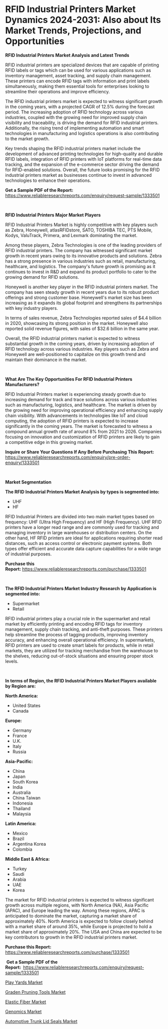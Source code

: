 <p><h1>RFID Industrial Printers Market Dynamics 2024-2031: Also about Its Market Trends, Projections, and Opportunities</h1></p><p><strong>RFID Industrial Printers Market Analysis and Latest Trends</strong></p>
<p><p>RFID industrial printers are specialized devices that are capable of printing RFID labels or tags which can be used for various applications such as inventory management, asset tracking, and supply chain management. These printers can encode RFID tags with information and print labels simultaneously, making them essential tools for enterprises looking to streamline their operations and improve efficiency.</p><p>The RFID industrial printers market is expected to witness significant growth in the coming years, with a projected CAGR of 12.5% during the forecast period. The increasing adoption of RFID technology across various industries, coupled with the growing need for improved supply chain visibility and traceability, is driving the demand for RFID industrial printers. Additionally, the rising trend of implementing automation and smart technologies in manufacturing and logistics operations is also contributing to the market growth.</p><p>Key trends shaping the RFID industrial printers market include the development of advanced printing technologies for high-quality and durable RFID labels, integration of RFID printers with IoT platforms for real-time data tracking, and the expansion of the e-commerce sector driving the demand for RFID-enabled solutions. Overall, the future looks promising for the RFID industrial printers market as businesses continue to invest in advanced technologies to enhance their operations.</p></p>
<p><strong>Get a Sample PDF of the Report:&nbsp;</strong> <a href="https://www.reliableresearchreports.com/enquiry/request-sample/1333501">https://www.reliableresearchreports.com/enquiry/request-sample/1333501</a></p>
<p>&nbsp;</p>
<p><strong>RFID Industrial Printers Major Market Players</strong></p>
<p><p>RFID Industrial Printers Market is highly competitive with key players such as Zebra, Honeywell, atlasRFIDstore, SATO, TOSHIBA TEC, PTS Mobile, Kodys, ValuTrack, Primera, and Lexmark dominating the market. </p><p>Among these players, Zebra Technologies is one of the leading providers of RFID industrial printers. The company has witnessed significant market growth in recent years owing to its innovative products and solutions. Zebra has a strong presence in various industries such as retail, manufacturing, healthcare, and logistics. The company's future growth is promising as it continues to invest in R&D and expand its product portfolio to cater to the growing demand for RFID solutions.</p><p>Honeywell is another key player in the RFID industrial printers market. The company has seen steady growth in recent years due to its robust product offerings and strong customer base. Honeywell's market size has been increasing as it expands its global footprint and strengthens its partnerships with key industry players.</p><p>In terms of sales revenue, Zebra Technologies reported sales of $4.4 billion in 2020, showcasing its strong position in the market. Honeywell also reported solid revenue figures, with sales of $32.6 billion in the same year.</p><p>Overall, the RFID industrial printers market is expected to witness substantial growth in the coming years, driven by increasing adoption of RFID technology across various industries. Key players such as Zebra and Honeywell are well-positioned to capitalize on this growth trend and maintain their dominance in the market.</p></p>
<p>&nbsp;</p>
<p><strong>What Are The Key Opportunities For RFID Industrial Printers Manufacturers?</strong></p>
<p><p>RFID Industrial Printers market is experiencing steady growth due to increasing demand for track and trace solutions across various industries such as manufacturing, logistics, and healthcare. The market is driven by the growing need for improving operational efficiency and enhancing supply chain visibility. With advancements in technologies like IoT and cloud computing, the adoption of RFID printers is expected to increase significantly in the coming years. The market is forecasted to witness a compound annual growth rate of around 8% from 2021 to 2026. Companies focusing on innovation and customization of RFID printers are likely to gain a competitive edge in this growing market.</p></p>
<p><strong>Inquire or Share Your Questions If Any Before Purchasing This Report:</strong> <a href="https://www.reliableresearchreports.com/enquiry/pre-order-enquiry/1333501">https://www.reliableresearchreports.com/enquiry/pre-order-enquiry/1333501</a></p>
<p>&nbsp;</p>
<p><strong>Market Segmentation</strong></p>
<p><strong>The RFID Industrial Printers Market Analysis by types is segmented into:</strong></p>
<p><ul><li>UHF</li><li>HF</li></ul></p>
<p><p>RFID Industrial Printers are divided into two main market types based on frequency: UHF (Ultra High Frequency) and HF (High Frequency). UHF RFID printers have a longer read range and are commonly used for tracking and managing inventory in large warehouses or distribution centers. On the other hand, HF RFID printers are ideal for applications requiring shorter read distances, such as access control or electronic payment systems. Both types offer efficient and accurate data capture capabilities for a wide range of industrial purposes.</p></p>
<p><strong>Purchase this Report:&nbsp;</strong><a href="https://www.reliableresearchreports.com/purchase/1333501">https://www.reliableresearchreports.com/purchase/1333501</a></p>
<p>&nbsp;</p>
<p><strong>The RFID Industrial Printers Market Industry Research by Application is segmented into:</strong></p>
<p><ul><li>Supermarket</li><li>Retail</li></ul></p>
<p><p>RFID industrial printers play a crucial role in the supermarket and retail market by efficiently printing and encoding RFID tags for inventory management, supply chain tracking, and anti-theft purposes. These printers help streamline the process of tagging products, improving inventory accuracy, and enhancing overall operational efficiency. In supermarkets, RFID printers are used to create smart labels for products, while in retail markets, they are utilized for tracking merchandise from the warehouse to the shelves, reducing out-of-stock situations and ensuring proper stock levels.</p></p>
<p>&nbsp;</p>
<p><strong>In terms of Region, the RFID Industrial Printers Market Players available by Region are:</strong></p>
<p>
    <p> <strong> North America: </strong>
        <ul>
            <li>United States</li>
            <li>Canada</li>
        </ul>
        </p> 
    <p> <strong> Europe: </strong>
        <ul>
            <li>Germany</li>
            <li>France</li>
            <li>U.K.</li>
            <li>Italy</li>
            <li>Russia</li>
        </ul>
        </p> 
    <p> <strong> Asia-Pacific: </strong>
        <ul>
            <li>China</li>
            <li>Japan</li>
            <li>South Korea</li>
            <li>India</li>
            <li>Australia</li>
            <li>China Taiwan</li>
            <li>Indonesia</li>
            <li>Thailand</li>
            <li>Malaysia</li>
        </ul>
        </p> 
    <p> <strong> Latin America: </strong>
        <ul>
            <li>Mexico</li>
            <li>Brazil</li>
            <li>Argentina Korea</li>
            <li>Colombia</li>
        </ul>
        </p> 
    <p> <strong> Middle East & Africa: </strong>
        <ul>
            <li>Turkey</li>
            <li>Saudi</li>
            <li>Arabia</li>
            <li>UAE</li>
            <li>Korea</li>
        </ul>
    </p>
    </p>
<p><p>The market for RFID industrial printers is expected to witness significant growth across multiple regions, with North America (NA), Asia Pacific (APAC), and Europe leading the way. Among these regions, APAC is anticipated to dominate the market, capturing a market share of approximately 40%. North America is expected to follow closely behind with a market share of around 35%, while Europe is projected to hold a market share of approximately 20%. The USA and China are expected to be key contributors to growth in the RFID industrial printers market.</p></p>
<p><strong>Purchase this Report: </strong><a href="https://www.reliableresearchreports.com/purchase/1333501">https://www.reliableresearchreports.com/purchase/1333501</a></p>
<p>&nbsp;<strong>Get a Sample PDF of the Report:&nbsp;&nbsp;</strong><a href="https://www.reliableresearchreports.com/enquiry/request-sample/1333501">https://www.reliableresearchreports.com/enquiry/request-sample/1333501</a></p>
<p><strong></strong></p>
<p><p><a href="https://medium.com/@emmyrolfson8689/play-yards-market-size-market-outlook-and-market-forecast-2024-to-2031-b94654350d7e">Play Yards Market</a></p><p><a href="https://issuu.com/reportprime-2/docs/graden-pruning-tools-market-size-2030.pptx">Graden Pruning Tools Market</a></p><p><a href="https://medium.com/@emmyrolfson8689/elastic-fiber-market-trends-and-market-analysis-forecasted-for-period-2024-2031-9194706d2f0c">Elastic Fiber Market</a></p><p><a href="https://medium.com/@katherineshort5445/genomics-market-comprehensive-assessment-by-type-application-and-geography-082db491febd">Genomics Market</a></p><p><a href="https://issuu.com/reportprime-2/docs/automotive-trunk-lid-seals-market-size-2030.pptx">Automotive Trunk Lid Seals Market</a></p></p>